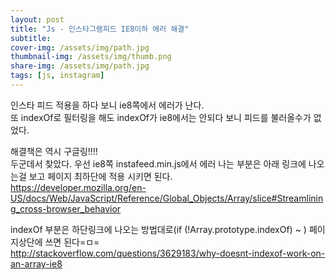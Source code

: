 ```yaml
---
layout: post
title: "Js - 인스타그램피드 IE8이하 에러 해결"
subtitle: 
cover-img: /assets/img/path.jpg
thumbnail-img: /assets/img/thumb.png
share-img: /assets/img/path.jpg
tags: [js, instagram]
---
```

<div class="entry-content">
    <p>인스타 피드 적용을 하다 보니 ie8쪽에서 에러가 난다.<br>
    또 indexOf로 필터링을 해도 indexOf가 ie8에서는 안되다 보니 피드를 불러올수가 없었다.</p>
    <p>해결책은 역시 구글링!!!!<br>
    두군데서 찾았다. 우선 ie8쪽 instafeed.min.js에서 에러 나는 부분은 아래 링크에 나오는걸 보고 페이지 최하단에 적용 시키면 된다.<br>
    <a href="https://developer.mozilla.org/en-US/docs/Web/JavaScript/Reference/Global_Objects/Array/slice#Streamlining_cross-browser_behavior" target="_blank">https://developer.mozilla.org/en-US/docs/Web/JavaScript/Reference/Global_Objects/Array/slice#Streamlining_cross-browser_behavior</a></p>
    <p>indexOf 부분은 하단링크에 나오는 방법대로(if (!Array.prototype.indexOf) ~ ) 페이지상단에 쓰면 된다=ㅁ=<br>
    <a href="http://stackoverflow.com/questions/3629183/why-doesnt-indexof-work-on-an-array-ie8" target="_blank">http://stackoverflow.com/questions/3629183/why-doesnt-indexof-work-on-an-array-ie8</a></p>
</div>
